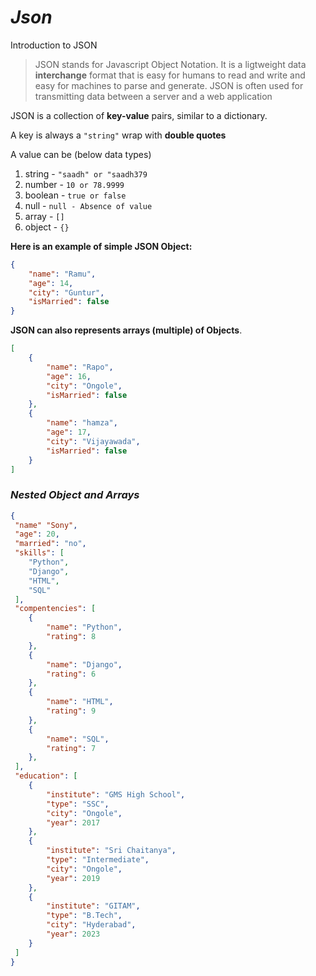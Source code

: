 # *Json*
Introduction to JSON
> JSON stands for Javascript Object Notation. It is a ligtweight data **interchange** format that is easy for humans to read and write and easy for machines to parse and generate.
JSON is often used for transmitting data between a server and a web application


JSON is a collection of **key-value** pairs, similar to a dictionary.

A key is always a `"string"` wrap with **double quotes** 

A value can be (below data types)
1. string - `"saadh" or "saadh379`
1. number - `10 or 78.9999`
1. boolean - `true or false`
1. null - `null - Absence of value`
1. array - `[]`
1. object - `{}`

**Here is an example of simple JSON Object:**
```json
{
    "name": "Ramu",
    "age": 14,
    "city": "Guntur",
    "isMarried": false
}
```

**JSON can also represents arrays (multiple) of Objects**.
```json
[
    {
        "name": "Rapo",
        "age": 16,
        "city": "Ongole",
        "isMarried": false
    },
    {
        "name": "hamza",
        "age": 17,
        "city": "Vijayawada",
        "isMarried": false
    }
]
```
### *Nested Object and Arrays*
```json
{
 "name" "Sony",
 "age": 20,
 "married": "no",
 "skills": [
    "Python",
    "Django",
    "HTML",
    "SQL"
 ],
 "compentencies": [
    {
        "name": "Python",
        "rating": 8
    },
    {
        "name": "Django",
        "rating": 6
    },
    {
        "name": "HTML",
        "rating": 9
    },
    {
        "name": "SQL",
        "rating": 7
    },
 ],
 "education": [
    {
        "institute": "GMS High School",
        "type": "SSC",
        "city": "Ongole",
        "year": 2017
    },
    {
        "institute": "Sri Chaitanya",
        "type": "Intermediate",
        "city": "Ongole",
        "year": 2019
    },
    {
        "institute": "GITAM",
        "type": "B.Tech",
        "city": "Hyderabad",
        "year": 2023
    }
 ] 
}
```

